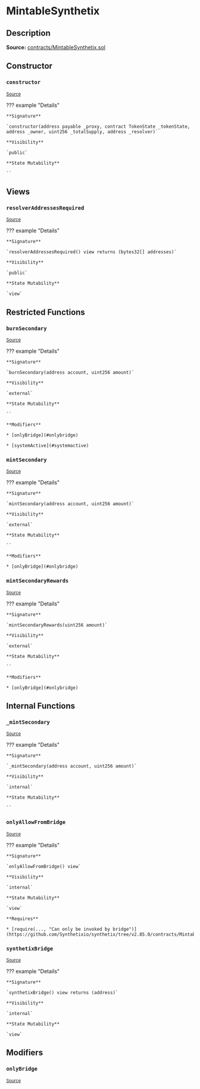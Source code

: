 # MintableSynthetix

## Description

**Source:** [contracts/MintableSynthetix.sol](https://github.com/Synthetixio/synthetix/tree/v2.85.0/contracts/MintableSynthetix.sol)

## Constructor

### `constructor`

<sub>[Source](https://github.com/Synthetixio/synthetix/tree/v2.85.0/contracts/MintableSynthetix.sol#L11)</sub>

??? example "Details"

    **Signature**

    `constructor(address payable _proxy, contract TokenState _tokenState, address _owner, uint256 _totalSupply, address _resolver)`

    **Visibility**

    `public`

    **State Mutability**

    ``

## Views

### `resolverAddressesRequired`

<sub>[Source](https://github.com/Synthetixio/synthetix/tree/v2.85.0/contracts/MintableSynthetix.sol#L38)</sub>

??? example "Details"

    **Signature**

    `resolverAddressesRequired() view returns (bytes32[] addresses)`

    **Visibility**

    `public`

    **State Mutability**

    `view`

## Restricted Functions

### `burnSecondary`

<sub>[Source](https://github.com/Synthetixio/synthetix/tree/v2.85.0/contracts/MintableSynthetix.sol#L61)</sub>

??? example "Details"

    **Signature**

    `burnSecondary(address account, uint256 amount)`

    **Visibility**

    `external`

    **State Mutability**

    ``

    **Modifiers**

    * [onlyBridge](#onlybridge)

    * [systemActive](#systemactive)

### `mintSecondary`

<sub>[Source](https://github.com/Synthetixio/synthetix/tree/v2.85.0/contracts/MintableSynthetix.sol#L51)</sub>

??? example "Details"

    **Signature**

    `mintSecondary(address account, uint256 amount)`

    **Visibility**

    `external`

    **State Mutability**

    ``

    **Modifiers**

    * [onlyBridge](#onlybridge)

### `mintSecondaryRewards`

<sub>[Source](https://github.com/Synthetixio/synthetix/tree/v2.85.0/contracts/MintableSynthetix.sol#L55)</sub>

??? example "Details"

    **Signature**

    `mintSecondaryRewards(uint256 amount)`

    **Visibility**

    `external`

    **State Mutability**

    ``

    **Modifiers**

    * [onlyBridge](#onlybridge)

## Internal Functions

### `_mintSecondary`

<sub>[Source](https://github.com/Synthetixio/synthetix/tree/v2.85.0/contracts/MintableSynthetix.sol#L20)</sub>

??? example "Details"

    **Signature**

    `_mintSecondary(address account, uint256 amount)`

    **Visibility**

    `internal`

    **State Mutability**

    ``

### `onlyAllowFromBridge`

<sub>[Source](https://github.com/Synthetixio/synthetix/tree/v2.85.0/contracts/MintableSynthetix.sol#L26)</sub>

??? example "Details"

    **Signature**

    `onlyAllowFromBridge() view`

    **Visibility**

    `internal`

    **State Mutability**

    `view`

    **Requires**

    * [require(..., "Can only be invoked by bridge")](https://github.com/Synthetixio/synthetix/tree/v2.85.0/contracts/MintableSynthetix.sol#L27)

### `synthetixBridge`

<sub>[Source](https://github.com/Synthetixio/synthetix/tree/v2.85.0/contracts/MintableSynthetix.sol#L45)</sub>

??? example "Details"

    **Signature**

    `synthetixBridge() view returns (address)`

    **Visibility**

    `internal`

    **State Mutability**

    `view`

## Modifiers

### `onlyBridge`

<sub>[Source](https://github.com/Synthetixio/synthetix/tree/v2.85.0/contracts/MintableSynthetix.sol#L32)</sub>
